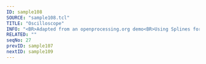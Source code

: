 ```yaml
---
ID: sample108
SOURCE: "sample108.tcl"
TITLE: "Oscilloscope"
INFO: "<BR>Adapted from an openprocessing.org demo<BR>Using Splines for drawing damped waves"
RELATED: ""
seqNo: 27
prevID: sample107
nextID: sample109
---
```

